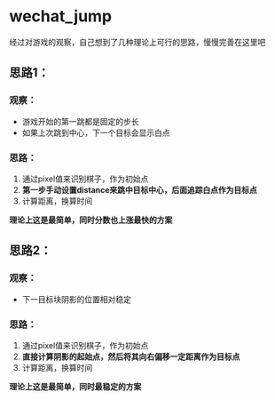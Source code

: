 # wechat_jump


经过对游戏的观察，自己想到了几种理论上可行的思路，慢慢完善在这里吧


## 思路1：

### 观察：
- 游戏开始的第一跳都是固定的步长
- 如果上次跳到中心，下一个目标会显示白点

### 思路：
1. 通过pixel值来识别棋子，作为初始点
2. **第一步手动设置distance来跳中目标中心，后面追踪白点作为目标点**
3. 计算距离，换算时间

**理论上这是最简单，同时分数也上涨最快的方案**


## 思路2：

### 观察：
- 下一目标块阴影的位置相对稳定

### 思路：
1. 通过pixel值来识别棋子，作为初始点
2. **直接计算阴影的起始点，然后将其向右偏移一定距离作为目标点**
3. 计算距离，换算时间

**理论上这是最简单，同时最稳定的方案**
